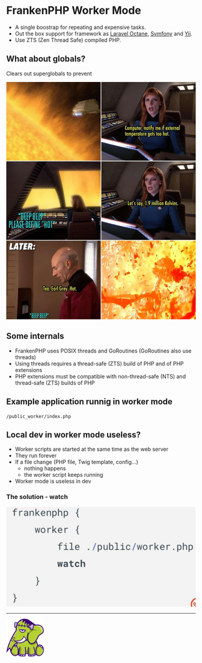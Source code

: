 # FrankenPHP Worker Mode

* A single boostrap for repeating and expensive tasks.
* Out the box support for framework as [Laravel Octane](https://laravel.com/docs/12.x/octane), [Symfony](https://symfony.com/) and [Yii](https://www.yiiframework.com/).
* Use ZTS (Zen Thread Safe) compiled PHP.

## What about globals?

Clears out superglobals to prevent 

<img src="../images/globals.jpg" width="600" alt="Globals are evil">

## Some internals

* FrankenPHP uses POSIX threads and GoRoutines (GoRoutines also use threads)
* Using threads requires a thread-safe (ZTS) build of PHP and of PHP extensions
* PHP extensions must be compatible with non-thread-safe (NTS) and thread-safe
(ZTS) builds of PHP

## Example application runnig in worker mode

```
/public_worker/index.php
```

## Local dev in worker mode useless?

* Worker scripts are started at the same time as the web server
* They run forever
* If a file change (PHP file, Twig template, config...)
  * nothing happens
  * the worker script keeps running
* Worker mode is useless in dev

### The solution - watch

<img src="../images/worker_local_dev.png" width="600" alt="Watch mode">

---
<img src="../images/elephant_footer.svg" alt="FrankenPHP" width="100" height="100" />
